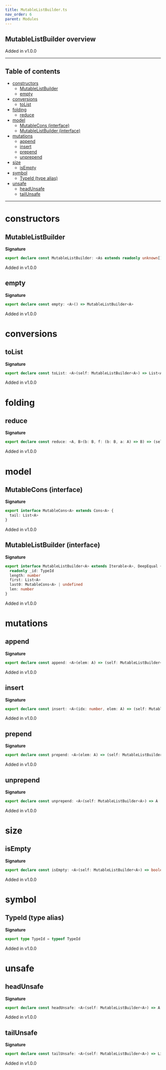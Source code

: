 ```yaml
---
title: MutableListBuilder.ts
nav_order: 6
parent: Modules
---
```


## MutableListBuilder overview

Added in v1.0.0

---

<h2 class="text-delta">Table of contents</h2>

- [constructors](#constructors)
  - [MutableListBuilder](#mutablelistbuilder)
  - [empty](#empty)
- [conversions](#conversions)
  - [toList](#tolist)
- [folding](#folding)
  - [reduce](#reduce)
- [model](#model)
  - [MutableCons (interface)](#mutablecons-interface)
  - [MutableListBuilder (interface)](#mutablelistbuilder-interface)
- [mutations](#mutations)
  - [append](#append)
  - [insert](#insert)
  - [prepend](#prepend)
  - [unprepend](#unprepend)
- [size](#size)
  - [isEmpty](#isempty)
- [symbol](#symbol)
  - [TypeId (type alias)](#typeid-type-alias)
- [unsafe](#unsafe)
  - [headUnsafe](#headunsafe)
  - [tailUnsafe](#tailunsafe)

---

# constructors

## MutableListBuilder

**Signature**

```ts
export declare const MutableListBuilder: <As extends readonly unknown[]>(...as: As) => MutableListBuilder<As[number]>
```

Added in v1.0.0

## empty

**Signature**

```ts
export declare const empty: <A>() => MutableListBuilder<A>
```

Added in v1.0.0

# conversions

## toList

**Signature**

```ts
export declare const toList: <A>(self: MutableListBuilder<A>) => List<A>
```

Added in v1.0.0

# folding

## reduce

**Signature**

```ts
export declare const reduce: <A, B>(b: B, f: (b: B, a: A) => B) => (self: MutableListBuilder<A>) => B
```

Added in v1.0.0

# model

## MutableCons (interface)

**Signature**

```ts
export interface MutableCons<A> extends Cons<A> {
  tail: List<A>
}
```

Added in v1.0.0

## MutableListBuilder (interface)

**Signature**

```ts
export interface MutableListBuilder<A> extends Iterable<A>, DeepEqual {
  readonly _id: TypeId
  length: number
  first: List<A>
  last0: MutableCons<A> | undefined
  len: number
}
```

Added in v1.0.0

# mutations

## append

**Signature**

```ts
export declare const append: <A>(elem: A) => (self: MutableListBuilder<A>) => MutableListBuilder<A>
```

Added in v1.0.0

## insert

**Signature**

```ts
export declare const insert: <A>(idx: number, elem: A) => (self: MutableListBuilder<A>) => MutableListBuilder<A>
```

Added in v1.0.0

## prepend

**Signature**

```ts
export declare const prepend: <A>(elem: A) => (self: MutableListBuilder<A>) => MutableListBuilder<A>
```

Added in v1.0.0

## unprepend

**Signature**

```ts
export declare const unprepend: <A>(self: MutableListBuilder<A>) => A
```

Added in v1.0.0

# size

## isEmpty

**Signature**

```ts
export declare const isEmpty: <A>(self: MutableListBuilder<A>) => boolean
```

Added in v1.0.0

# symbol

## TypeId (type alias)

**Signature**

```ts
export type TypeId = typeof TypeId
```

Added in v1.0.0

# unsafe

## headUnsafe

**Signature**

```ts
export declare const headUnsafe: <A>(self: MutableListBuilder<A>) => A
```

Added in v1.0.0

## tailUnsafe

**Signature**

```ts
export declare const tailUnsafe: <A>(self: MutableListBuilder<A>) => List<A>
```

Added in v1.0.0
